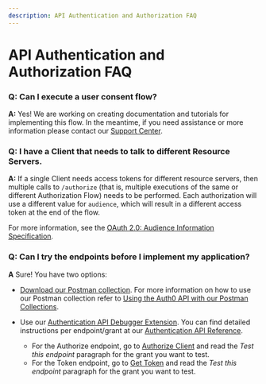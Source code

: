 ```yaml
---
description: API Authentication and Authorization FAQ
---
```


# API Authentication and Authorization FAQ

### Q: Can I execute a user consent flow?

**A:** Yes! We are working on creating documentation and tutorials for implementing this flow. In the meantime, if you need assistance or more information please contact our [Support Center](${env.DOMAIN_URL_SUPPORT}).

### Q: I have a Client that needs to talk to different Resource Servers.

**A:** If a single Client needs access tokens for different resource servers, then multiple calls to `/authorize` (that is, multiple executions of the same or different Authorization Flow) needs to be performed. Each authorization will use a different value for `audience`, which will result in a different access token at the end of the flow.

For more information, see the [OAuth 2.0: Audience Information Specification](https://tools.ietf.org/html/draft-tschofenig-oauth-audience-00#section-3).

### Q: Can I try the endpoints before I implement my application?

**A** Sure! You have two options:
- [Download our Postman collection](https://app.getpostman.com/run-collection/608670c820cda215594c). For more information on how to use our Postman collection refer to [Using the Auth0 API with our Postman Collections](/api/postman).

- Use our [Authentication API Debugger Extension](/extensions/authentication-api-debugger). You can find detailed instructions per endpoint/grant at our [Authentication API Reference](/api/authentication).
  - For the Authorize endpoint, go to [Authorize Client](/api/authentication#authorize-client) and read the _Test this endpoint_ paragraph for the grant you want to test.
  - For the Token endpoint, go to [Get Token](/api/authentication#get-token) and read the _Test this endpoint_ paragraph for the grant you want to test.
